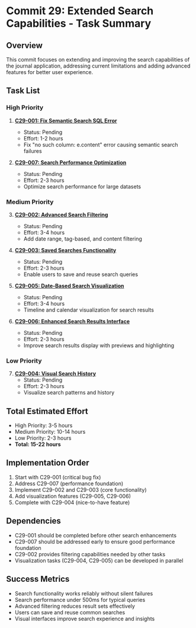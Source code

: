 # Commit 29: Extended Search Capabilities - Task Summary

## Overview
This commit focuses on extending and improving the search capabilities of the journal application, addressing current limitations and adding advanced features for better user experience.

## Task List

### High Priority
1. **[C29-001: Fix Semantic Search SQL Error](C29-001-fix-semantic-search-sql-error.md)**
   - Status: Pending
   - Effort: 1-2 hours
   - Fix "no such column: e.content" error causing semantic search failures

2. **[C29-007: Search Performance Optimization](C29-007-search-performance-optimization.md)**
   - Status: Pending
   - Effort: 2-3 hours
   - Optimize search performance for large datasets

### Medium Priority
3. **[C29-002: Advanced Search Filtering](C29-002-advanced-search-filtering.md)**
   - Status: Pending
   - Effort: 3-4 hours
   - Add date range, tag-based, and content filtering

4. **[C29-003: Saved Searches Functionality](C29-003-saved-searches-functionality.md)**
   - Status: Pending
   - Effort: 2-3 hours
   - Enable users to save and reuse search queries

5. **[C29-005: Date-Based Search Visualization](C29-005-date-based-search-visualization.md)**
   - Status: Pending
   - Effort: 3-4 hours
   - Timeline and calendar visualization for search results

6. **[C29-006: Enhanced Search Results Interface](C29-006-enhanced-search-results-interface.md)**
   - Status: Pending
   - Effort: 2-3 hours
   - Improve search results display with previews and highlighting

### Low Priority
7. **[C29-004: Visual Search History](C29-004-visual-search-history.md)**
   - Status: Pending
   - Effort: 2-3 hours
   - Visualize search patterns and history

## Total Estimated Effort
- High Priority: 3-5 hours
- Medium Priority: 10-14 hours
- Low Priority: 2-3 hours
- **Total: 15-22 hours**

## Implementation Order
1. Start with C29-001 (critical bug fix)
2. Address C29-007 (performance foundation)
3. Implement C29-002 and C29-003 (core functionality)
4. Add visualization features (C29-005, C29-006)
5. Complete with C29-004 (nice-to-have feature)

## Dependencies
- C29-001 should be completed before other search enhancements
- C29-007 should be addressed early to ensure good performance foundation
- C29-002 provides filtering capabilities needed by other tasks
- Visualization tasks (C29-004, C29-005) can be developed in parallel

## Success Metrics
- Search functionality works reliably without silent failures
- Search performance under 500ms for typical queries
- Advanced filtering reduces result sets effectively
- Users can save and reuse common searches
- Visual interfaces improve search experience and insights

